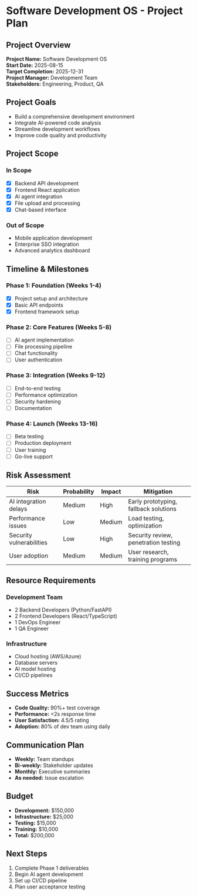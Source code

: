 # Software Development OS - Project Plan

## Project Overview
**Project Name:** Software Development OS  
**Start Date:** 2025-08-15  
**Target Completion:** 2025-12-31  
**Project Manager:** Development Team  
**Stakeholders:** Engineering, Product, QA

## Project Goals
- Build a comprehensive development environment
- Integrate AI-powered code analysis
- Streamline development workflows
- Improve code quality and productivity

## Project Scope

### In Scope
- [x] Backend API development
- [x] Frontend React application
- [x] AI agent integration
- [x] File upload and processing
- [x] Chat-based interface

### Out of Scope
- Mobile application development
- Enterprise SSO integration
- Advanced analytics dashboard

## Timeline & Milestones

### Phase 1: Foundation (Weeks 1-4)
- [x] Project setup and architecture
- [x] Basic API endpoints
- [x] Frontend framework setup

### Phase 2: Core Features (Weeks 5-8)
- [ ] AI agent implementation
- [ ] File processing pipeline
- [ ] Chat functionality
- [ ] User authentication

### Phase 3: Integration (Weeks 9-12)
- [ ] End-to-end testing
- [ ] Performance optimization
- [ ] Security hardening
- [ ] Documentation

### Phase 4: Launch (Weeks 13-16)
- [ ] Beta testing
- [ ] Production deployment
- [ ] User training
- [ ] Go-live support

## Risk Assessment

| Risk | Probability | Impact | Mitigation |
|------|-------------|---------|------------|
| AI integration delays | Medium | High | Early prototyping, fallback solutions |
| Performance issues | Low | Medium | Load testing, optimization |
| Security vulnerabilities | Low | High | Security review, penetration testing |
| User adoption | Medium | Medium | User research, training programs |

## Resource Requirements

### Development Team
- 2 Backend Developers (Python/FastAPI)
- 2 Frontend Developers (React/TypeScript)
- 1 DevOps Engineer
- 1 QA Engineer

### Infrastructure
- Cloud hosting (AWS/Azure)
- Database servers
- AI model hosting
- CI/CD pipelines

## Success Metrics
- **Code Quality:** 90%+ test coverage
- **Performance:** <2s response time
- **User Satisfaction:** 4.5/5 rating
- **Adoption:** 80% of dev team using daily

## Communication Plan
- **Weekly:** Team standups
- **Bi-weekly:** Stakeholder updates
- **Monthly:** Executive summaries
- **As needed:** Issue escalation

## Budget
- **Development:** $150,000
- **Infrastructure:** $25,000
- **Testing:** $15,000
- **Training:** $10,000
- **Total:** $200,000

## Next Steps
1. Complete Phase 1 deliverables
2. Begin AI agent development
3. Set up CI/CD pipeline
4. Plan user acceptance testing
